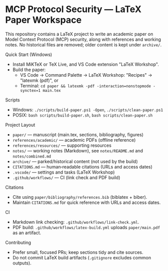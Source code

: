 # MCP Protocol Security — LaTeX Paper Workspace

This repository contains a LaTeX project to write an academic paper on Model Context Protocol (MCP) security, along with references and working notes. No historical files are removed; older content is kept under `archive/`.

Quick Start (Windows)
- Install MiKTeX or TeX Live, and VS Code extension "LaTeX Workshop".
- Build the paper:
  - VS Code → Command Palette → LaTeX Workshop: "Recipes" → "latexmk (pdf)", or
  - Terminal: `cd paper && latexmk -pdf -interaction=nonstopmode -synctex=1 main.tex`

Scripts
- Windows: `./scripts/build-paper.ps1 -Open`, `./scripts/clean-paper.ps1`
- POSIX: `bash scripts/build-paper.sh`, `bash scripts/clean-paper.sh`

Project Layout
- `paper/` — manuscript (main.tex, sections, bibliography, figures)
- `references/academic/` — academic PDFs (offline reference)
- `references/resources/` — supporting resources
- `notes/` — working notes (Markdown), see `notes/README.md` and `notes/combined.md`
- `archive/` — parked/historical content (not used by the build)
- `CITATIONS.md` — human‑readable citations (URLs and access dates)
- `.vscode/` — settings and tasks (LaTeX Workshop)
- `.github/workflows/` — CI (link check and PDF build)

Citations
- Cite using `paper/bibliography/references.bib` (biblatex + biber).
- Maintain `CITATIONS.md` for quick reference with URLs and access dates.

CI
- Markdown link checking: `.github/workflows/link-check.yml`.
- PDF build: `.github/workflows/latex-build.yml` uploads `paper/main.pdf` as an artifact.

Contributing
- Prefer small, focused PRs; keep sections tidy and cite sources.
- Do not commit LaTeX build artifacts (`.gitignore` excludes common outputs).
